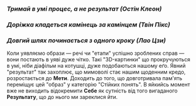### *Тримай в умі процес, а не результат (Остін Клеон)*
### *Доріжка кладеться камінець за камінцем (Твін Пікс)*
### *Довгий шлях починається з одного кроку (Лао Цзи)*

Коли уявляємо образи — речі чи "етапи" успішно зроблених справ — вони постають в уяві дуже чітко.
Такі "3D-картинки" що прокручуються в умі, ніби діафільм на котушці, дуже подобаються нашому еґо.
Явний "результат" так захоплює, що мимоволі стає нашим щоденним кредо, розростається до **Мети**. Доходить до того, що довготривала пам'ять 
переміщує цей "образ" у категорію "Стійких понять". В яйкийсь момент вже не виходить відокремити **Себе** як сутність від того вигаданого **Результату**, що до нього ми зареклися йти.



